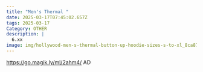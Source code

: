 ```yaml
---
title: "Men's Thermal "
date: 2025-03-17T07:45:02.657Z
tags: 2025-03-17
Category: OTHER
description: |
  6.xx 
image: img/hollywood-men-s-thermal-button-up-hoodie-sizes-s-to-xl_8ca8738d-a735-4d60-836a-f7995c0b0eec.f26cdd7f19cdbf776372b7e7ed4baef7.webp
---
```

  https://go.magik.ly/ml/2ahm4/
AD